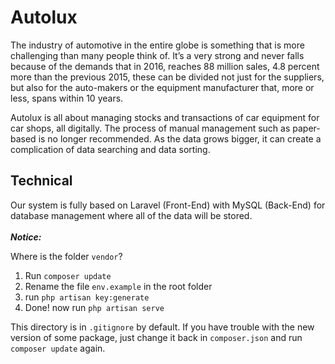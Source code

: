 # Autolux
The industry of automotive in the entire globe is something that is more challenging than many people think of. It’s a very strong and never falls because of the demands that in 2016, reaches 88 million sales, 4.8 percent more than the previous 2015, these can be divided not just for the suppliers, but also for the auto-makers or the equipment manufacturer that, more or less, spans within 10 years.

Autolux is all about managing stocks and transactions of car equipment for car shops, all digitally. The process of manual management such as paper-based is no longer recommended. As the data grows bigger, it can create a complication of data searching and data sorting.

<h2>Technical</h2>
Our system is fully based on Laravel (Front-End) with MySQL (Back-End) for database management where all of the data will be stored.
<br/><br/>
<b><i>Notice:</i></b><br/>

Where is the folder ```vendor```?
1. Run ```composer update```
2. Rename the file ```env.example``` in the root folder
3. run ```php artisan key:generate```
4. Done! now run ```php artisan serve```

This directory is in ```.gitignore``` by default. If you have trouble with the new version of some package, just change it back in ```composer.json``` and run ```composer update``` again.